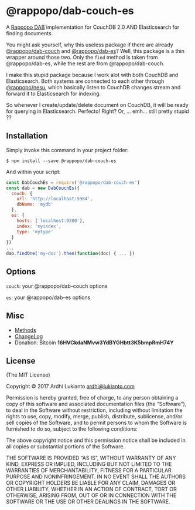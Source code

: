 # @rappopo/dab-couch-es

A [Rappopo DAB](https://github.com/rappopo/dab) implementation for CouchDB 2.0 AND Elasticsearch for finding documents. 

You might ask yourself, why this useless package if there are already [@rappopo/dab-couch](https://github.com/rappopo/dab-couch) and [@rappopo/dab-es](https://github.com/rappopo/dab-es)? Well, this package is a thin wrapper around those two. Only the `find` method is taken from @rappopo/dab-es, while the rest are from @rappopo/dab-couch.

I make this stupid package because I work alot with both CouchDB and Elasticsearch. Both systems are connected to each other through [@rappopo/nesu](https://github.com/rappopo/nesu), which basically listen to CouchDB changes stream and forward it to Elasticsearch for indexing.

So whenever I create/update/delete document on CouchDB, it will be ready for querying in Elasticsearch. Perfecto! Right? Or, ... emh... still pretty stupid ??

## Installation

Simply invoke this command in your project folder:

```
$ npm install --save @rappopo/dab-couch-es
```

And within your script:

```javascript
const DabCouchEs = require('@rappopo/dab-couch-es')
const dab = new DabCouchEs({
  couch: {
    url: 'http://localhost:5984',
    dbName: 'mydb'    
  },
  es: {
    hosts: ['localhost:9200'],
    index: 'myindex',
    type: 'mytype'
  }
})
...
dab.findOne('my-doc').then(function(doc) { ... })
```

## Options

`couch`: your @rappopo/dab-couch options

`es`: your @rappopo/dab-es options


## Misc

* [Methods](https://github.com/rappopo/dab)
* [ChangeLog](CHANGELOG.md)
* Donation: Bitcoin **16HVCkdaNMvw3YdBYGHbtt3K5bmpRmH74Y**

## License

(The MIT License)

Copyright © 2017 Ardhi Lukianto <ardhi@lukianto.com>

Permission is hereby granted, free of charge, to any person obtaining a copy of this software and associated documentation files (the “Software”), to deal in the Software without restriction, including without limitation the rights to use, copy, modify, merge, publish, distribute, sublicense, and/or sell copies of the Software, and to permit persons to whom the Software is furnished to do so, subject to the following conditions:

The above copyright notice and this permission notice shall be included in all copies or substantial portions of the Software.

THE SOFTWARE IS PROVIDED “AS IS”, WITHOUT WARRANTY OF ANY KIND, EXPRESS OR IMPLIED, INCLUDING BUT NOT LIMITED TO THE WARRANTIES OF MERCHANTABILITY, FITNESS FOR A PARTICULAR PURPOSE AND NONINFRINGEMENT. IN NO EVENT SHALL THE AUTHORS OR COPYRIGHT HOLDERS BE LIABLE FOR ANY CLAIM, DAMAGES OR OTHER LIABILITY, WHETHER IN AN ACTION OF CONTRACT, TORT OR OTHERWISE, ARISING FROM, OUT OF OR IN CONNECTION WITH THE SOFTWARE OR THE USE OR OTHER DEALINGS IN THE SOFTWARE.